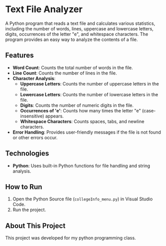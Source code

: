 # Text File Analyzer

A Python program that reads a text file and calculates various statistics, including the number of words, lines, uppercase and lowercase letters, digits, occurrences of the letter "e", and whitespace characters. The program provides an easy way to analyze the contents of a file.

## Features
- **Word Count**: Counts the total number of words in the file.
- **Line Count**: Counts the number of lines in the file.
- **Character Analysis**:
  - **Uppercase Letters**: Counts the number of uppercase letters in the file.
  - **Lowercase Letters**: Counts the number of lowercase letters in the file.
  - **Digits**: Counts the number of numeric digits in the file.
  - **Occurrences of 'e'**: Counts how many times the letter "e" (case-insensitive) appears.
  - **Whitespace Characters**: Counts spaces, tabs, and newline characters.
- **Error Handling**: Provides user-friendly messages if the file is not found or other errors occur.

## Technologies
- **Python**: Uses built-in Python functions for file handling and string analysis.

## How to Run
1. Open the Python Source file (`collegeInfo_menu.py`) in Visual Studio Code.
2. Run the project.

## About This Project
This project was developed for my python programming class.